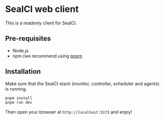 # SealCI web client

This is a readonly client for SealCI.

## Pre-requisites

- Node.js
- npm (we recommend using [pnpm](https://pnpm.js.org/)

## Installation

Make sure that the SealCI stack (monitor, controller, scheduler and agents) is running.

```bash
pnpm install
pnpm run dev
```

Then open your browser at `http://localhost:5173` and enjoy!
